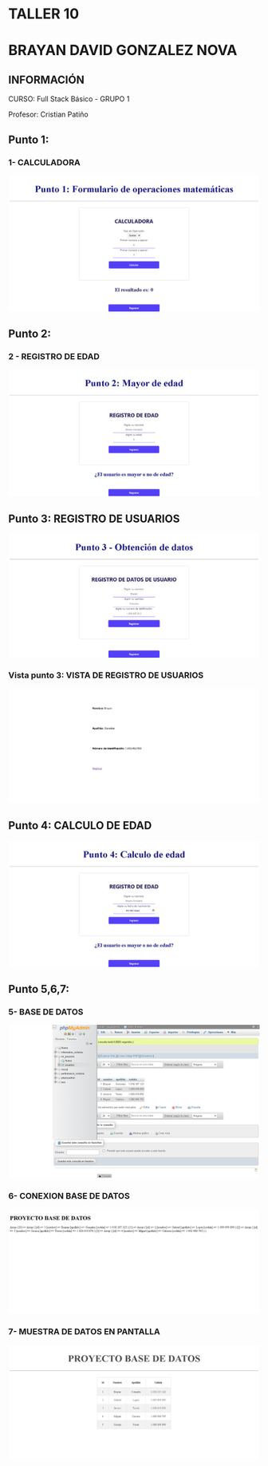 <H1> TALLER 10 <h1>
<h1>BRAYAN DAVID GONZALEZ NOVA</H1>


<h2>INFORMACIÓN</h2>
        <p>CURSO: Full Stack Básico - GRUPO 1</p>
        <p>Profesor:  Cristian Patiño</p>

<H2>Punto 1:  </H2>
  <h3> 1- CALCULADORA</h3>
    <img src="./Public/images/Point1.png" alt="Calculator">
<H2>Punto 2:  </H2>
  <h3> 2 - REGISTRO DE EDAD</h3>
    <img src="./Public/images/Point2.png" alt="Age">
<H2>Punto 3: REGISTRO DE USUARIOS  </H2>
    <img src="./Public/images/Point3.png" alt="Login">
<H3>Vista punto 3: VISTA DE REGISTRO DE USUARIOS  </H3>
    <img src="./Public/images/ViewPoint3.png" alt="LoginView">
<H2>Punto 4: CALCULO DE EDAD </H2>
    <img src="./Public/images/Point4.png" alt="CalculationAge">
<H2>Punto 5,6,7:  </H2>
  <h3> 5- BASE DE DATOS</h3>
    <img src="./Public/images/MySQL.png" alt="MySQL">
  <h3> 6- CONEXION BASE DE DATOS</h3>
    <img src="./Public/images/Connection.png" alt="Connection">
  <h3> 7- MUESTRA DE DATOS EN PANTALLA</h3>
    <img src="./Public/images/Visualizacion.png" alt="Visualización">
